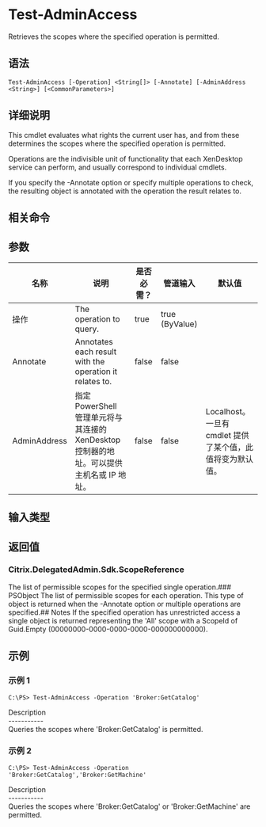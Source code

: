 # Test-AdminAccess

Retrieves the scopes where the specified operation is permitted.

## 语法

    Test-AdminAccess [-Operation] <String[]> [-Annotate] [-AdminAddress <String>] [<CommonParameters>]
    

## 详细说明

This cmdlet evaluates what rights the current user has, and from these determines the scopes where the specified operation is permitted.

Operations are the indivisible unit of functionality that each XenDesktop service can perform, and usually correspond to individual cmdlets.

If you specify the -Annotate option or specify multiple operations to check, the resulting object is annotated with the operation the result relates to.

## 相关命令

## 参数

| 名称           | 说明                                                         | 是否必需？ | 管道输入           | 默认值                                   |
| ------------ | ---------------------------------------------------------- | ----- | -------------- | ------------------------------------- |
| 操作           | The operation to query.                                    | true  | true (ByValue) |                                       |
| Annotate     | Annotates each result with the operation it relates to.    | false | false          |                                       |
| AdminAddress | 指定 PowerShell 管理单元将与其连接的 XenDesktop 控制器的地址。可以提供主机名或 IP 地址。 | false | false          | Localhost。一旦有 cmdlet 提供了某个值，此值将变为默认值。 |

## 输入类型

### 

## 返回值

### Citrix.DelegatedAdmin.Sdk.ScopeReference

The list of permissible scopes for the specified single operation.### PSObject The list of permissible scopes for each operation. This type of object is returned when the -Annotate option or multiple operations are specified.## Notes If the specified operation has unrestricted access a single object is returned representing the 'All' scope with a ScopeId of Guid.Empty (00000000-0000-0000-0000-000000000000).

## 示例

### 示例 1

    C:\PS> Test-AdminAccess -Operation 'Broker:GetCatalog'
    

Description  
\---\---\-----  
Queries the scopes where 'Broker:GetCatalog' is permitted.

### 示例 2

    C:\PS> Test-AdminAccess -Operation 'Broker:GetCatalog','Broker:GetMachine'
    

Description  
\---\---\-----  
Queries the scopes where 'Broker:GetCatalog' or 'Broker:GetMachine' are permitted.